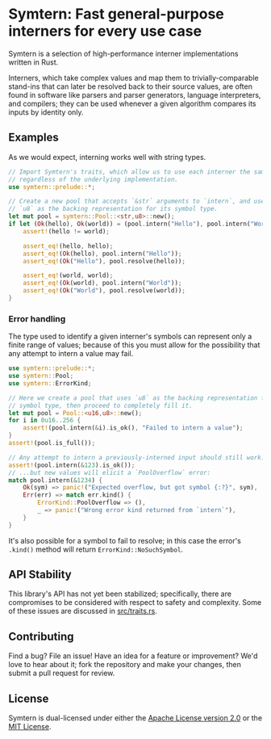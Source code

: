 # Symtern: Fast general-purpose interners for every use case

Symtern is a selection of high-performance interner implementations written
in Rust.

Interners, which take complex values and map them to trivially-comparable
stand-ins that can later be resolved back to their source values, are often
found in software like parsers and parser generators, language interpreters,
and compilers; they can be used whenever a given algorithm compares its inputs
by identity only.

## Examples

As we would expect, interning works well with string types.

```rust file="examples/intro.rs" id="basic"
// Import Symtern's traits, which allow us to use each interner the same way
// regardless of the underlying implementation.
use symtern::prelude::*;

// Create a new pool that accepts `&str` arguments to `intern`, and uses
// `u8` as the backing representation for its symbol type.
let mut pool = symtern::Pool::<str,u8>::new();
if let (Ok(hello), Ok(world)) = (pool.intern("Hello"), pool.intern("World")) {
    assert!(hello != world);

    assert_eq!(hello, hello);
    assert_eq!(Ok(hello), pool.intern("Hello"));
    assert_eq!(Ok("Hello"), pool.resolve(hello));

    assert_eq!(world, world);
    assert_eq!(Ok(world), pool.intern("World"));
    assert_eq!(Ok("World"), pool.resolve(world));
}
```

### Error handling

The type used to identify a given interner's symbols can represent only
a finite range of values; because of this you must allow for the possibility
that any attempt to intern a value may fail.

```rust file="examples/error-handling.rs" id="overflow"
use symtern::prelude::*;
use symtern::Pool;
use symtern::ErrorKind;

// Here we create a pool that uses `u8` as the backing representation for its
// symbol type, then proceed to completely fill it.
let mut pool = Pool::<u16,u8>::new();
for i in 0u16..256 {
    assert!(pool.intern(&i).is_ok(), "Failed to intern a value");
}
assert!(pool.is_full());

// Any attempt to intern a previously-interned input should still work...
assert!(pool.intern(&123).is_ok());
// ...but new values will elicit a `PoolOverflow` error:
match pool.intern(&1234) {
    Ok(sym) => panic!("Expected overflow, but got symbol {:?}", sym),
    Err(err) => match err.kind() {
        ErrorKind::PoolOverflow => (),
        _ => panic!("Wrong error kind returned from `intern`"),
    }
}
```

It's also possible for a symbol to fail to resolve; in this case the error's
`.kind()` method will return `ErrorKind::NoSuchSymbol`.

## API Stability

This library's API has not yet been stabilized; specifically, there are
compromises to be considered with respect to safety and complexity.  Some of
these issues are discussed in [src/traits.rs](src/traits.rs).

## Contributing

Find a bug?  File an issue!  Have an idea for a feature or improvement?
We'd love to hear about it; fork the repository and make your changes, then
submit a pull request for review.

## License

Symtern is dual-licensed under either the
[Apache License version 2.0](LICENSE-Apache) or the [MIT License](LICENSE-MIT).
